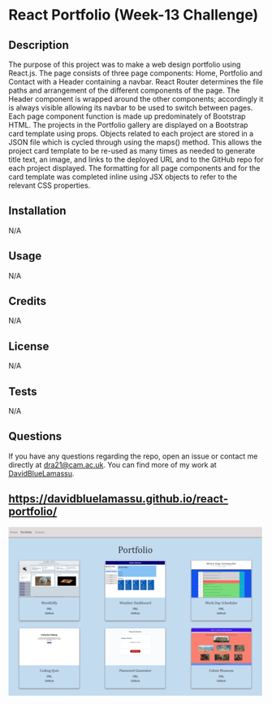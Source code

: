 # React Portfolio (Week-13 Challenge)

## Description
The purpose of this project was to make a web design portfolio using React.js. The page consists of three page components: Home, Portfolio and Contact with a Header containing a navbar. React Router determines the file paths and arrangement of the different components of the page. The Header component is wrapped around the other components; accordingly it is always visible allowing its navbar to be used to switch between pages. Each page component function is made up predominately of Bootstrap HTML. The projects in the Portfolio gallery are displayed on a Bootstrap card template using props. Objects related to each project are stored in a JSON file which is cycled through using the maps() method. This allows the project card template to be re-used as many times as needed to generate title text, an image, and links to the deployed URL and to the GitHub repo for each project displayed. The formatting for all page components and for the card template was completed inline using JSX objects to refer to the relevant CSS properties.

## Installation
N/A

## Usage
N/A

## Credits
N/A

## License
N/A

## Tests
N/A

## Questions
If you have any questions regarding the repo, open an issue or contact me directly at dra21@cam.ac.uk.
You can find more of my work at [DavidBlueLamassu](https://github.com/DavidBlueLamassu).

## https://davidbluelamassu.github.io/react-portfolio/

![Screenshot of the React Portfolio](./public/assets/images/react-portfolio-screenshot.png)